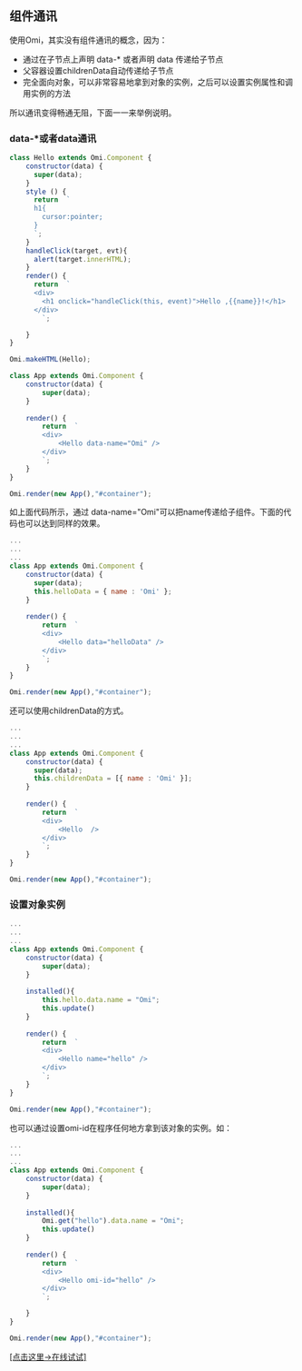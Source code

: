 <h2 id="组件通讯">组件通讯</h2>

使用Omi，其实没有组件通讯的概念，因为：

* 通过在子节点上声明 data-* 或者声明 data 传递给子节点 
* 父容器设置childrenData自动传递给子节点
* 完全面向对象，可以非常容易地拿到对象的实例，之后可以设置实例属性和调用实例的方法

所以通讯变得畅通无阻，下面一一来举例说明。

### data-*或者data通讯 

```js
class Hello extends Omi.Component {
    constructor(data) {
      super(data);
    }
    style () {
      return  `
      h1{
      	cursor:pointer;
      }
      `;
    }
    handleClick(target, evt){
      alert(target.innerHTML);
    }
    render() {
      return  `
      <div>
      	<h1 onclick="handleClick(this, event)">Hello ,{{name}}!</h1>
      </div>
  		`;

    }
}

Omi.makeHTML(Hello);

class App extends Omi.Component {
    constructor(data) {
        super(data);
    }
  
    render() {
        return  `
        <div>
            <Hello data-name="Omi" />
        </div>
        `;
    }
}

Omi.render(new App(),"#container");
```

如上面代码所示，通过 data-name="Omi"可以把name传递给子组件。下面的代码也可以达到同样的效果。

```js
...
...
...
class App extends Omi.Component {
    constructor(data) {
      super(data);
      this.helloData = { name : 'Omi' };
    }
  
    render() {
        return  `
        <div>
            <Hello data="helloData" />
        </div>
        `;
    }
}

Omi.render(new App(),"#container");
```

还可以使用childrenData的方式。

```js
...
...
...
class App extends Omi.Component {
    constructor(data) {
      super(data);
      this.childrenData = [{ name : 'Omi' }];
    }
  
    render() {
        return  `
        <div>
            <Hello  />
        </div>
        `;
    }
}

Omi.render(new App(),"#container");
```

### 设置对象实例

```js
...
...
...
class App extends Omi.Component {
    constructor(data) {
        super(data);
    }
  
  	installed(){
        this.hello.data.name = "Omi";
        this.update()
    }
  
    render() {
        return  `
        <div>
            <Hello name="hello" />
        </div>
        `;
    }
}

Omi.render(new App(),"#container");
```

也可以通过设置omi-id在程序任何地方拿到该对象的实例。如：

```js
...
...
...
class App extends Omi.Component {
    constructor(data) {
        super(data);
    }
  
  	installed(){
        Omi.get("hello").data.name = "Omi";
        this.update()
    }
  
    render() {
        return  `
        <div>
            <Hello omi-id="hello" />
        </div>
        `;

    }
}

Omi.render(new App(),"#container");
```

[[点击这里->在线试试]](http://alloyteam.github.io/omi/website/redirect.html?type=todo_nest)